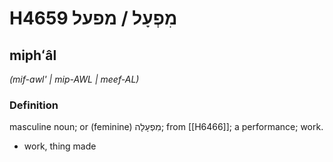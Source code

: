 # H4659 מִפְעָל / מפעל

## miphʻâl

_(mif-awl' | mip-AWL | meef-AL)_

### Definition

masculine noun; or (feminine) מִפְעָלָה; from [[H6466]]; a performance; work.

- work, thing made
